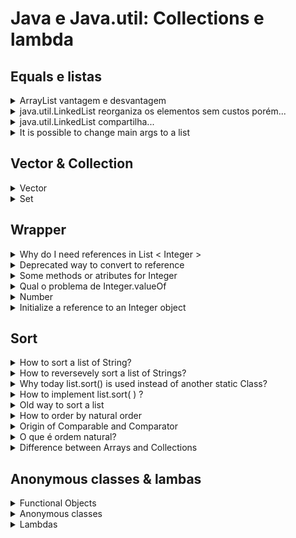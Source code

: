 # Java e Java.util: Collections e lambda

## Equals e listas

<details>
<summary>ArrayList vantagem e desvantagem</summary>
Rápida para iterar, mas se remover

```java
list.remove(1);
```
muda toda a indexação da lista  
</details>


<details>
<summary>java.util.LinkedList reorganiza os elementos sem custos porém...</summary>
Cada elemento sabe o index do anterior e do próximo. Fácil alterar.

Mas iterar é difícil pois tem que começar do início.
</details>


<details>
<summary>java.util.LinkedList compartilha...</summary>
Mesmos métodos

```java
myList.remove();
myList.size();
myList.contains();   
```

Isso é devido a interface List

```java
List<Integer> myList = new LinkedList<>(); 
```
</details>

<details>
    <summary>
    It is possible to change main args to a list
    </summary>


```java
public static void main(String[] args) {
    (args);
}
```
</details>

## Vector & Collection

<details>
<summary>
Vector
</summary>
The same thing as ArrayList, but threadsafe.It came before ArrayList and List (interface). Most of the time it's not necessary.
</details>

<details>
<summary>
Set
</summary>
Because List accepts duplicate entries. Both extends Collection. Vector is under List.
</details>

## Wrapper


<details>
<summary>
Why do I need references in List < Integer >
</summary>
No mundo de arrays existem primitivos e referências.
No mundo de Lists existem somente referências (they are objetcs)
Actually Java will convert primitives to objects

```java
myList.add(15);
//it should not be possible
//it's called autoboxing
//from Double to double is Unboxing (for example)
```
</details>

<details>
<summary>
Deprecated way to convert to reference
</summary>

```java
//Deprecated way
Integer numero = new Integer(22);

//New way
Integer numero = Integer.valueOf(22);
```
</details>

<details>
<summary>
Some methods or atributes for Integer</summary>

```java
//Deprecated way
Integer.MAX_VALUE;
Integer.intValue();
//parse is a static method that receives something
Integer.parseInt(...);
```
</details>

<details>
<summary>
Qual o problema de Integer.valueOf</summary>

Integer.valueOf("22"); retorna uma referência. E se for necessário uma int haveria um unboxing, então não seria a melhor opção, e sim:

Integer.parseInt("22"); devolve um int diretamente
</details>

<details>
<summary> Number </summary>
Mother class of Long, Integer, Double...
</details>

<details>
<summary>
Initialize a reference to an Integer object</summary>
Integer myInt = Integer.valueOf("22");
</details>

## Sort

<details>
<summary>
How to sort a list of String?
</summary>

```java
import java.util.Collections;
Collections.sort(minhaStrList);
```
</details>

<details>
<summary>
How to reversevely sort a list of Strings?
</summary>

```java
Collections.reverse(minhaStrList)
```
</details>

<details>
<summary>
Why today list.sort() is used instead of another static Class?
</summary>
Because that how it should be in OO world, where each object is responsible for itself.
</details>

<details>
<summary>
How to implement list.sort( ) ?
</summary>
list.sort() needs a Comparator class

```java
list.sort(new NomeTitularComparator());
```
For strings

```java
class TitularDaContaComparator implements Comparator<Conta> {
    @Override
    public int compare(Conta c1, Conta c2) {

       return c1.getTitular().getNome().compareTo(c2.getTitular().getNome());
    }
}
```

For integers

```java
class NumeroDaContaComparator  implements Comparator<Conta> {
    @Override
    public int compare(Conta c1, Conta c2) {
        return c1.getNumero() - c2.getNumero();
        //return Integer.compare(c1.getNumero(), c2.getNumero());
    }
}
```
</details>

<details>
<summary>
Old way to sort a list
</summary>

```java
Collections.sort(lista, new TitularContaComparator());
```
</details>

<details>
<summary>
How to order by natural order
</summary>

```java
//Old way
//Collections.sort(lista);

//New way
list.sort(null);
```
Then 

```java
class Conta implements Comparable<Conta> {
    /* */
    @Override
    public int compareTo(Conta o) {
        return Double.compare(this.saldo, o.saldo);
        //possible to access because its inside the class
    }
}
```
</details>

<details>
<summary>
Origin of Comparable and Comparator
</summary>
Para natural order:
java.lang.Comparable
To any order:
java.util.Comparator
</details>

<details>
<summary>
O que é ordem natural?
</summary>
Ordem usada pelo próprio elemento da lista
</details>

<details>
<summary>
Difference between Arrays and Collections
</summary>
Arrays is also a class full of static methods inside java.util. But it works with arrays
</details>


## Anonymous classes & lambas

<details>
<summary>
Functional Objects
</summary>
Some classes exists only to store a single method. The objects from those clases are "Functional Objects".
</details>

<details>
<summary>
Anonymous classes
</summary>
When you initialize without declaring a class first. The implementation of the class comes together with it.
Example of anonymous class. **Necessary to add () to call the constructor**.

```java
    lista.sort(new Comparator<Conta>() {
        @Override
        public int compare(Conta c1, Conta c2) {
            return Integer.compare(c1.getNumero(), c2.getNumero());
        }
    });
```

How it was before.

```java
class NumeroDaContaComparator2 implements Comparator<Conta> {
	@Override
	public int compare(Conta c1, Conta c2) {
		return Integer.compare(c1.getNumero(), c2.getNumero());
	}
}
```

But this will sacrifice readability. But it is also possible to store the anonymous classes inside a variable.

```java
Comparator<Conta> comp = new Comparator<Conta>() {
    @Override
    public int compare(Conta c1, Conta c2) {
        return Integer.compare(c1.getNumero(), c2.getNumero());
    }
} 
```

</details>


<details>
<summary>
Lambdas</summary>
To clean the code and showing only the parameters.
</details>
